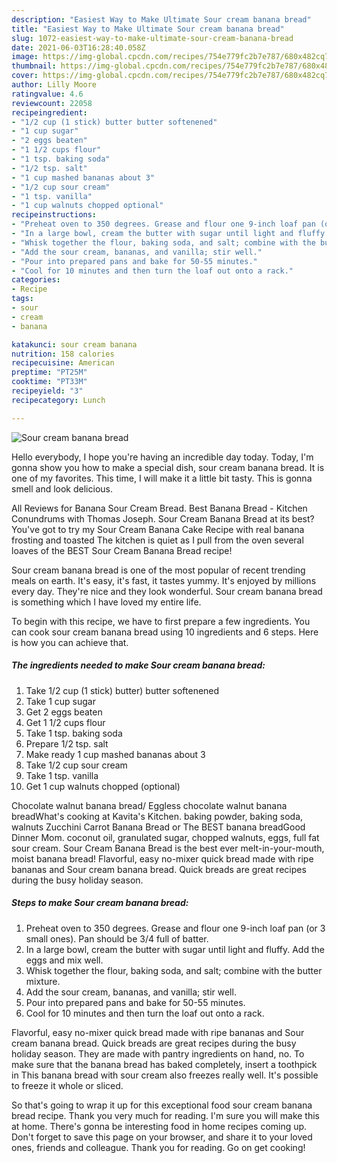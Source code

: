 ```yaml
---
description: "Easiest Way to Make Ultimate Sour cream banana bread"
title: "Easiest Way to Make Ultimate Sour cream banana bread"
slug: 1072-easiest-way-to-make-ultimate-sour-cream-banana-bread
date: 2021-06-03T16:28:40.058Z
image: https://img-global.cpcdn.com/recipes/754e779fc2b7e787/680x482cq70/sour-cream-banana-bread-recipe-main-photo.jpg
thumbnail: https://img-global.cpcdn.com/recipes/754e779fc2b7e787/680x482cq70/sour-cream-banana-bread-recipe-main-photo.jpg
cover: https://img-global.cpcdn.com/recipes/754e779fc2b7e787/680x482cq70/sour-cream-banana-bread-recipe-main-photo.jpg
author: Lilly Moore
ratingvalue: 4.6
reviewcount: 22058
recipeingredient:
- "1/2 cup (1 stick) butter butter softenened"
- "1 cup sugar"
- "2 eggs beaten"
- "1 1/2 cups flour"
- "1 tsp. baking soda"
- "1/2 tsp. salt"
- "1 cup mashed bananas about 3"
- "1/2 cup sour cream"
- "1 tsp. vanilla"
- "1 cup walnuts chopped optional"
recipeinstructions:
- "Preheat oven to 350 degrees. Grease and flour one 9-inch loaf pan (or 3 small ones). Pan should be 3/4 full of batter."
- "In a large bowl, cream the butter with sugar until light and fluffy. Add the eggs and mix well."
- "Whisk together the flour, baking soda, and salt; combine with the butter mixture."
- "Add the sour cream, bananas, and vanilla; stir well."
- "Pour into prepared pans and bake for 50-55 minutes."
- "Cool for 10 minutes and then turn the loaf out onto a rack."
categories:
- Recipe
tags:
- sour
- cream
- banana

katakunci: sour cream banana 
nutrition: 158 calories
recipecuisine: American
preptime: "PT25M"
cooktime: "PT33M"
recipeyield: "3"
recipecategory: Lunch

---
```



![Sour cream banana bread](https://img-global.cpcdn.com/recipes/754e779fc2b7e787/680x482cq70/sour-cream-banana-bread-recipe-main-photo.jpg)

Hello everybody, I hope you're having an incredible day today. Today, I'm gonna show you how to make a special dish, sour cream banana bread. It is one of my favorites. This time, I will make it a little bit tasty. This is gonna smell and look delicious.

All Reviews for Banana Sour Cream Bread. Best Banana Bread - Kitchen Conundrums with Thomas Joseph. Sour Cream Banana Bread at its best? You&#39;ve got to try my Sour Cream Banana Cake Recipe with real banana frosting and toasted The kitchen is quiet as I pull from the oven several loaves of the BEST Sour Cream Banana Bread recipe!

Sour cream banana bread is one of the most popular of recent trending meals on earth. It's easy, it's fast, it tastes yummy. It's enjoyed by millions every day. They're nice and they look wonderful. Sour cream banana bread is something which I have loved my entire life.


To begin with this recipe, we have to first prepare a few ingredients. You can cook sour cream banana bread using 10 ingredients and 6 steps. Here is how you can achieve that.

<!--inarticleads1-->

##### The ingredients needed to make Sour cream banana bread:

1. Take 1/2 cup (1 stick) butter) butter softenened
1. Take 1 cup sugar
1. Get 2 eggs beaten
1. Get 1 1/2 cups flour
1. Take 1 tsp. baking soda
1. Prepare 1/2 tsp. salt
1. Make ready 1 cup mashed bananas about 3
1. Take 1/2 cup sour cream
1. Take 1 tsp. vanilla
1. Get 1 cup walnuts chopped (optional)


Chocolate walnut banana bread/ Eggless chocolate walnut banana breadWhat&#39;s cooking at Kavita&#39;s Kitchen. baking powder, baking soda, walnuts Zucchini Carrot Banana Bread or The BEST banana breadGood Dinner Mom. coconut oil, granulated sugar, chopped walnuts, eggs, full fat sour cream. Sour Cream Banana Bread is the best ever melt-in-your-mouth, moist banana bread! Flavorful, easy no-mixer quick bread made with ripe bananas and Sour cream banana bread. Quick breads are great recipes during the busy holiday season. 

<!--inarticleads2-->

##### Steps to make Sour cream banana bread:

1. Preheat oven to 350 degrees. Grease and flour one 9-inch loaf pan (or 3 small ones). Pan should be 3/4 full of batter.
1. In a large bowl, cream the butter with sugar until light and fluffy. Add the eggs and mix well.
1. Whisk together the flour, baking soda, and salt; combine with the butter mixture.
1. Add the sour cream, bananas, and vanilla; stir well.
1. Pour into prepared pans and bake for 50-55 minutes.
1. Cool for 10 minutes and then turn the loaf out onto a rack.


Flavorful, easy no-mixer quick bread made with ripe bananas and Sour cream banana bread. Quick breads are great recipes during the busy holiday season. They are made with pantry ingredients on hand, no. To make sure that the banana bread has baked completely, insert a toothpick in This banana bread with sour cream also freezes really well. It&#39;s possible to freeze it whole or sliced. 

So that's going to wrap it up for this exceptional food sour cream banana bread recipe. Thank you very much for reading. I'm sure you will make this at home. There's gonna be interesting food in home recipes coming up. Don't forget to save this page on your browser, and share it to your loved ones, friends and colleague. Thank you for reading. Go on get cooking!
